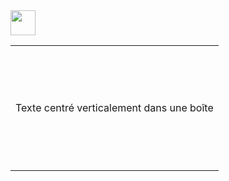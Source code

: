 <img src="https://raw.githubusercontent.com/innng/innng/master/assets/kyubey.gif" height="40" />

<table align="center">
  <tr>
    <td align="center" valign="middle" height="200">
      Texte centré verticalement dans une boîte
    </td>
  </tr>
</table>
